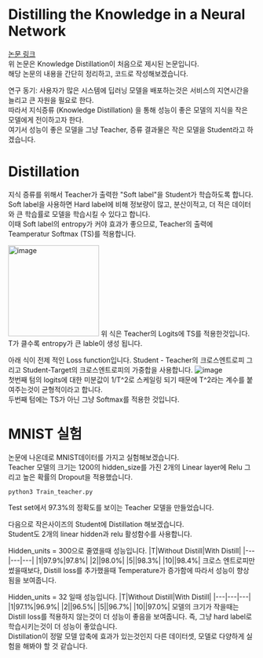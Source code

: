 # Distilling the Knowledge in a Neural Network
[논문 링크](https://arxiv.org/abs/1503.02531)  
위 논문은 Knowledge Distillation이 처음으로 제시된 논문입니다.  
해당 논문의 내용을 간단히 정리하고, 코드로 작성해보겠습니다.  
  
연구 동기: 사용자가 많은 시스템에 딥러닝 모델을 배포하는것은 서비스의 지연시간을 늘리고 큰 자원을 필요로 한다.  
따라서 지식증류 (Knowledge Distillation) 을 통해 성능이 좋은 모델의 지식을 작은 모델에게 전이하고자 한다.  
여기서 성능이 좋은 모델을 그냥 Teacher, 증류 결과물은 작은 모델을 Student라고 하겠습니다.


# Distillation
지식 증류를 위해서 Teacher가 출력한 "Soft label"을 Student가 학습하도록 합니다.  
Soft label을 사용하면 Hard label에 비해 정보량이 많고, 분산이적고, 더 적은 데이터와 큰 학습률로 모델을 학습시킬 수 있다고 합니다.  
이때 Soft label의 entropy가 커야 효과가 좋으므로, Teacher의 출력에 Teamperatur Softmax (TS)를 적용합니다.

<img width="185" alt="image" src="https://user-images.githubusercontent.com/87703352/159440776-c1fc8020-805a-48ed-a9f1-efbd928d95d4.png">
위 식은 Teacher의 Logits에 TS를 적용한것입니다. T가 클수록 entropy가 큰 lable이 생성 됩니다.  
  
아래 식이 전제 적인 Loss function입니다. Student - Teacher의 크로스엔트로피 그리고 Student-Target의 크로스엔트로피의 가중합을 사용합니다.
![image](https://user-images.githubusercontent.com/87703352/159444646-692a9503-60b7-4a54-975c-026d92ed3a9e.png)  
첫번째 텀의 logits에 대한 미분값이 1/T^2로 스케일링 되기 때문에 T^2라는 계수를 붙여주는것이 균형적이라고 합니다.  
두번째 텀에는 TS가 아닌 그냥 Softmax를 적용한 것입니다.

# MNIST 실험
논문에 나온데로 MNIST데이터를 가지고 실험해보겠습니다.  
Teacher 모델의 크기는 1200의 hidden_size를 가진 2개의 Linear layer에 Relu 그리고 높은 확률의 Dropout을 적용했습니다.  

```
python3 Train_teacher.py
```
Test set에서 97.3%의 정확도를 보이는 Teacher 모델을 만들었습니다.

다음으로 작은사이즈의 Student에 Distillation 해보겠습니다.  
Student도 2개의 linear hidden과 relu 활성함수를 사용합니다.

Hidden_units = 300으로 줄였을때 성능입니다.
|T|Without Distill|With Distill|
|---|---|---|
|1|97.9%|97.8%|
|2||98.0%|
|5||98.3%|
|10||98.4%|
크로스 엔트로피만 썼을때보다, Distill loss를 추가했을때 Temperature가 증가함에 따라서 성능이 향상됨을 보여줍니다. 
  
Hidden_units = 32 일때 성능입니다.
|T|Without Distill|With Distill|
|---|---|---|
|1|97.1%|96.9%|
|2||96.5%|
|5||96.7%|
|10||97.0%|
모델의 크기가 작을때는 Distill loss를 적용하지 않는것이 더 성능이 좋음을 보여줍니다. 즉, 그냥 hard label로 학습시키는것이 더 성능이 좋았습니다.  
Distillation이 정말 모델 압축에 효과가 있는것인지 다른 데이터셋, 모델로 다양하게 실험을 해봐야 할 것 같습니다.
